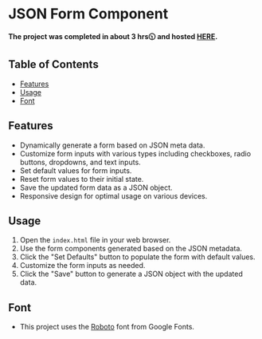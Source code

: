 # JSON Form Component

<b>The project was completed in about 3 hrs🕥 and hosted [HERE](https://json-form-component.vercel.app).</b>


## Table of Contents

- [Features](#features)
- [Usage](#usage)
- [Font](#font)

## Features

- Dynamically generate a form based on JSON meta data.
- Customize form inputs with various types including checkboxes, radio buttons, dropdowns, and text inputs.
- Set default values for form inputs.
- Reset form values to their initial state.
- Save the updated form data as a JSON object.
- Responsive design for optimal usage on various devices.


## Usage

1. Open the `index.html` file in your web browser.
2. Use the form components generated based on the JSON metadata.
3. Click the "Set Defaults" button to populate the form with default values.
4. Customize the form inputs as needed.
5. Click the "Save" button to generate a JSON object with the updated data.


## Font

- This project uses the [Roboto](https://fonts.google.com/specimen/Roboto) font from Google Fonts.
